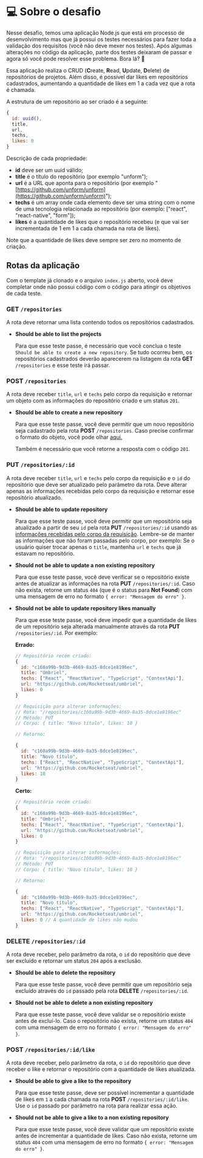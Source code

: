 # 💻 Sobre o desafio

Nesse desafio, temos uma aplicação Node.js que está em processo de desenvolvimento mas que já possui os testes necessários para fazer toda a validação dos requisitos (você não deve mexer nos testes).
Após algumas alterações no código da aplicação, parte dos testes deixaram de passar e agora só você pode resolver esse problema. Bora lá? 🚀

Essa aplicação realiza o CRUD (**C**reate, **R**ead, **U**pdate, **D**elete) de repositórios de projetos. Além disso, é possível dar likes em repositórios cadastrados, aumentando a quantidade de likes em 1 a cada vez que a rota é chamada.

A estrutura de um repositório ao ser criado é a seguinte: 

```jsx
{
  id: uuid(),
  title,
  url,
  techs,
  likes: 0
}
```

Descrição de cada propriedade:

- **id** deve ser um uuid válido;
- **title** é o título do repositório (por exemplo "unform");
- **url** é a URL que aponta para o repositório (por exemplo "[https://github.com/unform/unform](https://github.com/unform/unform)");
- **techs** é um array onde cada elemento deve ser uma string com o nome de uma tecnologia relacionada ao repositório (por exemplo: ["react", "react-native", "form"]);
- **likes** é a quantidade de likes que o repositório recebeu (e que vai ser incrementada de 1 em 1 a cada chamada na rota de likes).

Note que a quantidade de likes deve sempre ser zero no momento de criação.


## Rotas da aplicação

Com o template já clonado e o arquivo `index.js` aberto, você deve completar onde não possui código com o código para atingir os objetivos de cada teste.

### GET `/repositories`

A rota deve retornar uma lista contendo todos os repositórios cadastrados.

- **Should be able to list the projects**

  Para que esse teste passe, é necessário que você conclua o teste `Should be able to create a new repository`. Se tudo ocorreu bem, os repositórios cadastrados deverão aparecerem na listagem da rota **GET** `/repositories` e esse teste irá passar.

### POST `/repositories`

A rota deve receber `title`, `url` e `techs` pelo corpo da requisição e retornar um objeto com as informações do repositório criado e um status `201`.

- **Should be able to create a new repository**

  Para que esse teste passe, você deve permitir que um novo repositório seja cadastrado pela rota **POST** `/repositories`. Caso precise confirmar o formato do objeto, você pode olhar [aqui.](https://www.notion.so/Desafio-03-Corrigindo-o-c-digo-c15c8a2e212846039a367cc7b763c6dd) 

  Também é necessário que você retorne a resposta com o código `201`.

### PUT `/repositories/:id`

A rota deve receber `title`, `url` e `techs` pelo corpo da requisição e o `id` do repositório que deve ser atualizado pelo parâmetro da rota. Deve alterar apenas as informações recebidas pelo corpo da requisição e retornar esse repositório atualizado.

- **Should be able to update repository**

  Para que esse teste passe, você deve permitir que um repositório seja atualizado a partir de seu `id` pela rota **PUT** `/repositories/:id` usando as [informações recebidas pelo corpo da requisição](https://www.notion.so/Desafio-03-Corrigindo-o-c-digo-c15c8a2e212846039a367cc7b763c6dd). Lembre-se de manter as informações que não foram passadas pelo corpo, por exemplo:
  Se o usuário quiser trocar apenas o `title`, mantenha `url` e `techs` que já estavam no repositório.

- **Should not be able to update a non existing repository**

  Para que esse teste passe, você deve verificar se o repositório existe antes de atualizar as informações na rota **PUT** `/repositories/:id`. Caso não exista, retorne um status `404` (que é o status para **Not Found**) com uma mensagem de erro no formato `{ error: "Mensagem do erro" }`.

- **Should not be able to update repository likes manually**

  Para que esse teste passe, você deve impedir que a quantidade de likes de um repositório seja alterada manualmente através da rota **PUT** `/repositories/:id`.
  Por exemplo:
  
  **Errado:**

  ```jsx
  // Repositório recém criado:
  {
    id: "c160a99b-9d3b-4669-8a35-8dce1e8196ec",
    title: "Umbriel",
    techs: ["React", "ReactNative", "TypeScript", "ContextApi"],
    url: "https://github.com/Rocketseat/umbriel",
    likes: 0
  }

  // Requisição para alterar informações: 
  // Rota: "/repositories/c160a99b-9d3b-4669-8a35-8dce1e8196ec"
  // Método: PUT
  // Corpo: { title: "Novo título", likes: 10 }

  // Retorno:

  {
    id: "c160a99b-9d3b-4669-8a35-8dce1e8196ec",
    title: "Novo título",
    techs: ["React", "ReactNative", "TypeScript", "ContextApi"],
    url: "https://github.com/Rocketseat/umbriel",
    likes: 10
  }
  ```

  **Certo:**

  ```jsx
  // Repositório recém criado:
  {
    id: "c160a99b-9d3b-4669-8a35-8dce1e8196ec",
    title: "Umbriel",
    techs: ["React", "ReactNative", "TypeScript", "ContextApi"],
    url: "https://github.com/Rocketseat/umbriel",
    likes: 0
  }

  // Requisição para alterar informações: 
  // Rota: "/repositories/c160a99b-9d3b-4669-8a35-8dce1e8196ec"
  // Método: PUT
  // Corpo: { title: "Novo título", likes: 10 }

  // Retorno:

  {
    id: "c160a99b-9d3b-4669-8a35-8dce1e8196ec",
    title: "Novo título",
    techs: ["React", "ReactNative", "TypeScript", "ContextApi"],
    url: "https://github.com/Rocketseat/umbriel",
    likes: 0 // A quantidade de likes não mudou
  }
  ```

### DELETE `/repositories/:id`

A rota deve receber, pelo parâmetro da rota, o `id` do repositório que deve ser excluído e retornar um status `204` após a exclusão.

- **Should be able to delete the repository**

  Para que esse teste passe, você deve permitir que um repositório seja excluído através do `id` passado pela rota **DELETE** `/repositories/:id`.

- **Should not be able to delete a non existing repository**

  Para que esse teste passe, você deve validar se o repositório existe antes de excluí-lo. Caso o repositório não exista, retorne um status `404` com uma mensagem de erro no formato `{ error: "Mensagem do erro" }`.

### POST `/repositories/:id/like`

A rota deve receber, pelo parâmetro da rota, o `id` do repositório que deve receber o like e retornar o repositório com a quantidade de likes atualizada.

- **Should be able to give a like to the repository**

  Para que esse teste passe, deve ser possível incrementar a quantidade de likes em `1` a cada chamada na rota **POST** `/repositories/:id/like`. Use o `id` passado por parâmetro na rota para realizar essa ação.

- **Should not be able to give a like to a non existing repository**

  Para que esse teste passe, você deve validar que um repositório existe antes de incrementar a quantidade de likes. Caso não exista, retorne um status `404` com uma mensagem de erro no formato `{ error: "Mensagem do erro" }`.
